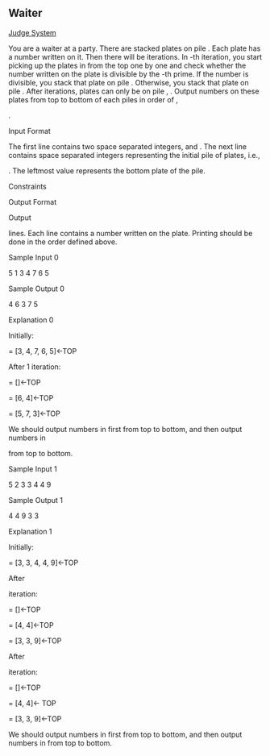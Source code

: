 ## Waiter

[Judge System](https://www.hackerrank.com/challenges/waiter/problem)

You are a waiter at a party. There are stacked plates on pile . Each plate has a number written on it. Then there will be iterations. In -th iteration, you start picking up the plates in from the top one by one and check whether the number written on the plate is divisible by the -th prime. If the number is divisible, you stack that plate on pile . Otherwise, you stack that plate on pile . After iterations, plates can only be on pile , . Output numbers on these plates from top to bottom of each piles in order of ,

.

Input Format

The first line contains two space separated integers,
and .
The next line contains space separated integers representing the initial pile of plates, i.e.,

. The leftmost value represents the bottom plate of the pile.

Constraints



Output Format

Output

lines. Each line contains a number written on the plate. Printing should be done in the order defined above.

Sample Input 0

5 1
3 4 7 6 5

Sample Output 0

4
6
3
7
5

Explanation 0

Initially:

= [3, 4, 7, 6, 5]<-TOP

After 1 iteration:

= []<-TOP

= [6, 4]<-TOP

= [5, 7, 3]<-TOP

We should output numbers in
first from top to bottom, and then output numbers in

from top to bottom.

Sample Input 1

5 2
3 3 4 4 9

Sample Output 1

4
4
9
3
3

Explanation 1

Initially:

= [3, 3, 4, 4, 9]<-TOP

After

iteration:

= []<-TOP

= [4, 4]<-TOP

= [3, 3, 9]<-TOP

After

iteration:

= []<-TOP

= [4, 4]<- TOP

= [3, 3, 9]<-TOP

We should output numbers in
first from top to bottom, and then output numbers in from top to bottom.

